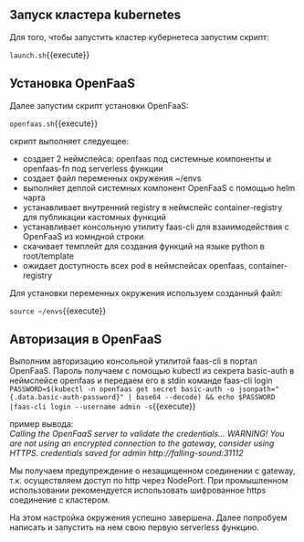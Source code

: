 ## Запуск  кластера kubernetes
Для того, чтобы запустить кластер кубернетеса запустим скрипт: 

`launch.sh`{{execute}}
## Установка OpenFaaS
Далее запустим скрипт установки OpenFaaS:

`openfaas.sh`{{execute}}

скрипт выполняет следуещее:
- создает 2 неймспейса: openfaas под системные компоненты и openfaas-fn под serverless функции
- создает файл переменных окружения ~/envs
- выполняет деплой системных компонент OpenFaaS с помощью helm чарта 
- устанавливает внутренний registry в неймспейс container-registry для публикации кастомных функций
- устанавливает консольную утилиту faas-cli для взаиимодействия с OpenFaaS из комндной строки
- скачивает темплейт для создания функций на языке python в root/template
- ожидает доступность всех pod в неймспейсах openfaas, container-registry

Для установки переменных окружения используем созданный файл:

`source ~/envs`{{execute}}
## Авторизация в OpenFaaS
Выполним авторизацию консольной утилитой faas-cli в портал OpenFaaS.
Пароль получаем с помощью kubectl из секрета basic-auth в неймспейсе openfaas и передаем его в stdin команде faas-cli login  
`PASSWORD=$(kubectl -n openfaas get secret basic-auth -o jsonpath="{.data.basic-auth-password}" | base64 --decode) && echo $PASSWORD |faas-cli login --username admin -s`{{execute}}

пример вывода:  
*Calling the OpenFaaS server to validate the credentials...
WARNING! You are not using an encrypted connection to the gateway, consider using HTTPS.
credentials saved for admin http://falling-sound:31112*  

Мы получаем предупреждение о незащищенном соединении с gateway, т.к. осуществляем доступ по http через NodePort. При промышленном использовании рекомендуется использовать шифрованное https соединение c кластером.

На этом настройка окружения успешно завершена. Далее попробуем написать и запустить на нем свою первую serverless функцию.